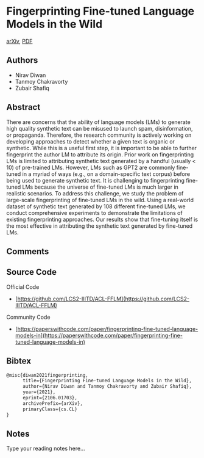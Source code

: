 
# Fingerprinting Fine-tuned Language Models in the Wild

[arXiv](https://arxiv.org/abs/2106.01703), [PDF](https://arxiv.org/pdf/2106.01703.pdf)

## Authors

- Nirav Diwan
- Tanmoy Chakravorty
- Zubair Shafiq

## Abstract

There are concerns that the ability of language models (LMs) to generate high quality synthetic text can be misused to launch spam, disinformation, or propaganda. Therefore, the research community is actively working on developing approaches to detect whether a given text is organic or synthetic. While this is a useful first step, it is important to be able to further fingerprint the author LM to attribute its origin. Prior work on fingerprinting LMs is limited to attributing synthetic text generated by a handful (usually < 10) of pre-trained LMs. However, LMs such as GPT2 are commonly fine-tuned in a myriad of ways (e.g., on a domain-specific text corpus) before being used to generate synthetic text. It is challenging to fingerprinting fine-tuned LMs because the universe of fine-tuned LMs is much larger in realistic scenarios. To address this challenge, we study the problem of large-scale fingerprinting of fine-tuned LMs in the wild. Using a real-world dataset of synthetic text generated by 108 different fine-tuned LMs, we conduct comprehensive experiments to demonstrate the limitations of existing fingerprinting approaches. Our results show that fine-tuning itself is the most effective in attributing the synthetic text generated by fine-tuned LMs.

## Comments



## Source Code

Official Code

- [https://github.com/LCS2-IIITD/ACL-FFLM](https://github.com/LCS2-IIITD/ACL-FFLM)

Community Code

- [https://paperswithcode.com/paper/fingerprinting-fine-tuned-language-models-in](https://paperswithcode.com/paper/fingerprinting-fine-tuned-language-models-in)

## Bibtex

```tex
@misc{diwan2021fingerprinting,
      title={Fingerprinting Fine-tuned Language Models in the Wild}, 
      author={Nirav Diwan and Tanmoy Chakravorty and Zubair Shafiq},
      year={2021},
      eprint={2106.01703},
      archivePrefix={arXiv},
      primaryClass={cs.CL}
}
```

## Notes

Type your reading notes here...

